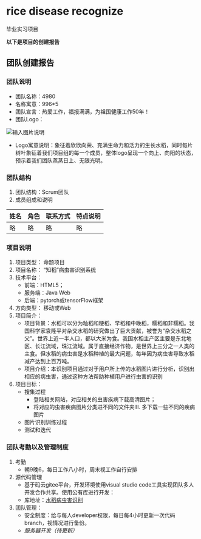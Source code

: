 # rice disease recognize

毕业实习项目

**以下是项目的创建报告**

## 团队创建报告

### 团队说明

* 团队名称：4980
* 名称寓意：996*5
* 团队宣言：热爱工作，福报满满，为祖国健康工作50年！
* 团队Logo：

![输入图片说明](https://images.gitee.com/uploads/images/2021/0301/121058_7d5f7f08_8734049.png "屏幕截图.png")

* Logo寓意说明：象征着欣欣向荣、充满生命力和活力的生长水稻，同时每片树叶象征着我们项目组的每一个成员，整体logo呈现一个向上、向阳的状态，预示着我们团队蒸蒸日上、无限光明。

### 团队结构

1. 团队结构：Scrum团队
2. 成员组成和说明

|姓名|角色|联系方式|特点说明|
|----|----|----|----|
|略|略|略|略|

### 项目说明
1. 项目类型：
命题项目
2. 项目名称：
“知稻”病虫害识别系统 
3. 技术平台：
    - 前端：HTML5；
    - 服务端：Java Web 
    - 后端：pytorch或tensorFlow框架
4. 方向类型：
移动或Web
5. 项目简介：
    - 项目背景：水稻可以分为籼稻和粳稻、早稻和中晚稻，糯稻和非糯稻。我国科学家袁隆平对杂交水稻的研究做出了巨大贡献，被誉为“杂交水稻之父”。世界上近一半人口，都以大米为食。我国水稻主产区主要是东北地区、长江流域，珠江流域。属于直接经济作物，是世界上三分之一人类的主食。但水稻的病虫害是水稻种植的最大问题，每年因为病虫害导致水稻减产达到上百万吨。
    - 项目介绍：本识别项目通过对于用户所上传的水稻图片进行分析，识别出相应的病虫害，通过这种方法帮助种植用户进行虫害的识别
6. 项目目标：
    - 搜集过程
        - 登陆相关网站，对应相关的虫害疾病下载高清图片；
        - 将对应的虫害疾病图片分类进不同的文件夹III. 多下载一些不同的疾病图片
    - 图片识别训练过程
    - 测试和迭代
### 团队考勤以及管理制度
1. 考勤
    - 朝9晚6，每日工作八小时，周末视工作自行安排
2. 源代码管理
    - 基于码云gitee平台，开发环境使用visual studio code工具实现团队多人开发合作共享。使用公有库进行开发：
    - 库地址：[水稻病虫害识别](https://gitee.com/zhang-pinge/rice-disease-recognize)
3. 团队管理：
    - 安全制度：给与每人developer权限，每日每4小时更新一次代码branch，视情况进行备份。
    - *服务器开发（待更新）*
